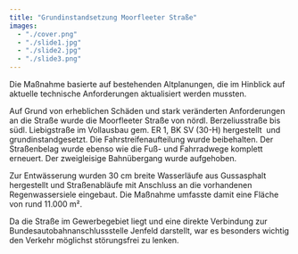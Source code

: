 ```yaml
---
title: "Grundinstand­setzung Moorfleeter Straße"
images:
  - "./cover.png"
  - "./slide1.jpg"
  - "./slide2.jpg"
  - "./slide3.png"
---
```


Die Maßnahme basierte auf bestehenden Altplanungen, die im Hinblick
auf aktuelle technische Anforderungen aktualisiert werden mussten.

Auf Grund von erheblichen Schäden und stark veränderten Anforderungen
an die Straße wurde die Moorfleeter Straße von nördl. Berzeliusstraße
bis südl. Liebigstraße im Vollausbau gem. ER 1, BK SV (30-H)
hergestellt  und grundinstandgesetzt. Die Fahrstreifenaufteilung wurde
beibehalten. Der Straßenbelag wurde ebenso wie die Fuß- und Fahrradwege
komplett erneuert. Der zweigleisige Bahnübergang wurde aufgehoben.

Zur Entwässerung wurden 30 cm breite Wasserläufe aus Gussasphalt
hergestellt und Straßenabläufe mit Anschluss an die vorhandenen
Regenwassersiele eingebaut. Die Maßnahme umfasste damit eine Fläche von
rund 11.000 m².

Da die Straße im Gewerbegebiet liegt und eine direkte Verbindung zur
Bundesautobahnanschlussstelle Jenfeld darstellt, war es besonders
wichtig den Verkehr möglichst störungsfrei zu lenken.
